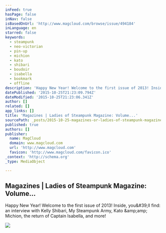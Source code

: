 ```yaml
---
inFeed: true
hasPage: false
inNav: false
isBasedOnUrl: 'http://www.magcloud.com/browse/issue/494184'
inLanguage: en
starred: false
keywords:
  - steampunk
  - neo-victorian
  - pin-up
  - michion
  - kato
  - shibari
  - boudoir
  - isabella
  - bookmark
  - offline
description: 'Happy New Year! Welcome to the first issue of 2013! Inside, you&#39;ll find: an interview with Kelly Shibari, My Steampunk Army, Kato &amp;amp; Michion, the return of Captain Isabella, and more!'
datePublished: '2015-10-25T21:23:09.794Z'
dateModified: '2015-10-25T21:23:06.341Z'
author: []
related: []
app_links: []
title: 'Magazines | Ladies of Steampunk Magazine: Volume...'
sourcePath: _posts/2015-10-25-magazines-or-ladies-of-steampunk-magazine-volume.md
published: true
authors: []
publisher:
  name: MagCloud
  domain: www.magcloud.com
  url: 'http://www.magcloud.com'
  favicon: 'http://www.magcloud.com/favicon.ico'
_context: 'http://schema.org'
_type: MediaObject

---
```

<article style=""><h1>Magazines | Ladies of Steampunk Magazine: Volume...</h1><p>Happy New Year! Welcome to the first issue of 2013! Inside, you&amp;#39;ll find: an interview with Kelly Shibari, My Steampunk Army, Kato &amp;amp;amp; Michion, the return of Captain Isabella, and more!</p><img src="https://s3.amazonaws.com/storage5.magcloud.com/image/b52823039732a5448e388d4d1deff3a3.jpg" /></article>